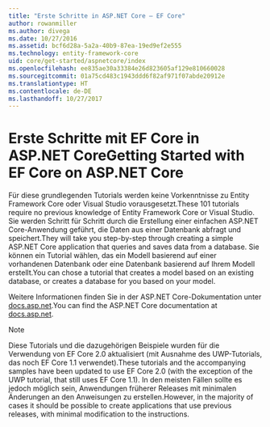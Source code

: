 ```yaml
---
title: "Erste Schritte in ASP.NET Core – EF Core"
author: rowanmiller
ms.author: divega
ms.date: 10/27/2016
ms.assetid: bcf6d28a-5a2a-40b9-87ea-19ed9ef2e555
ms.technology: entity-framework-core
uid: core/get-started/aspnetcore/index
ms.openlocfilehash: ee835ae30a33384e26d823605af129e810660028
ms.sourcegitcommit: 01a75cd483c1943ddd6f82af971f07abde20912e
ms.translationtype: HT
ms.contentlocale: de-DE
ms.lasthandoff: 10/27/2017
---
```

# <a name="getting-started-with-ef-core-on-aspnet-core"></a><span data-ttu-id="22e2b-102">Erste Schritte mit EF Core in ASP.NET Core</span><span class="sxs-lookup"><span data-stu-id="22e2b-102">Getting Started with EF Core on ASP.NET Core</span></span>

<span data-ttu-id="22e2b-103">Für diese grundlegenden Tutorials werden keine Vorkenntnisse zu Entity Framework Core oder Visual Studio vorausgesetzt.</span><span class="sxs-lookup"><span data-stu-id="22e2b-103">These 101 tutorials require no previous knowledge of Entity Framework Core or Visual Studio.</span></span> <span data-ttu-id="22e2b-104">Sie werden Schritt für Schritt durch die Erstellung einer einfachen ASP.NET Core-Anwendung geführt, die Daten aus einer Datenbank abfragt und speichert.</span><span class="sxs-lookup"><span data-stu-id="22e2b-104">They will take you step-by-step through creating a simple ASP.NET Core application that queries and saves data from a database.</span></span> <span data-ttu-id="22e2b-105">Sie können ein Tutorial wählen, das ein Modell basierend auf einer vorhandenen Datenbank oder eine Datenbank basierend auf Ihrem Modell erstellt.</span><span class="sxs-lookup"><span data-stu-id="22e2b-105">You can chose a tutorial that creates a model based on an existing database, or creates a database for you based on your model.</span></span>

<span data-ttu-id="22e2b-106">Weitere Informationen finden Sie in der ASP.NET Core-Dokumentation unter [docs.asp.net](https://docs.asp.net).</span><span class="sxs-lookup"><span data-stu-id="22e2b-106">You can find the ASP.NET Core documentation at [docs.asp.net](https://docs.asp.net).</span></span>

> [!NOTE]  
> <span data-ttu-id="22e2b-107">Diese Tutorials und die dazugehörigen Beispiele wurden für die Verwendung von EF Core 2.0 aktualisiert (mit Ausnahme des UWP-Tutorials, das noch EF Core 1.1 verwendet).</span><span class="sxs-lookup"><span data-stu-id="22e2b-107">These tutorials and the accompanying samples have been updated to use EF Core 2.0 (with the exception of the UWP tutorial, that still uses EF Core 1.1).</span></span> <span data-ttu-id="22e2b-108">In den meisten Fällen sollte es jedoch möglich sein, Anwendungen früherer Releases mit minimalen Änderungen an den Anweisungen zu erstellen.</span><span class="sxs-lookup"><span data-stu-id="22e2b-108">However, in the majority of cases it should be possible to create applications that use previous releases, with minimal modification to the instructions.</span></span>
